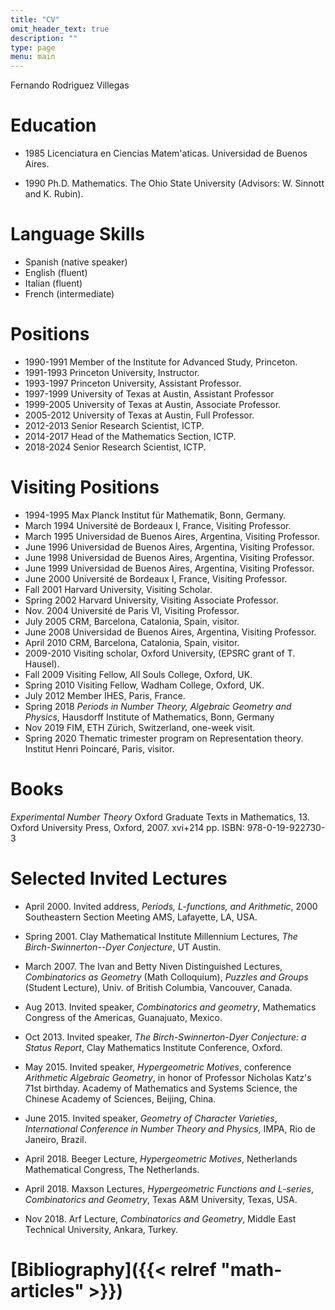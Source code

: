 ```yaml
---
title: "CV"
omit_header_text: true
description: ""
type: page
menu: main
---
```

Fernando Rodriguez Villegas

# Education

- 1985
Licenciatura en Ciencias Matem\'aticas. Universidad de Buenos Aires.

- 1990
Ph.D. Mathematics.  The Ohio State University (Advisors: W. Sinnott and
K. Rubin).  

# Language Skills

- Spanish (native speaker)
- English (fluent)
- Italian (fluent)
- French  (intermediate)

# Positions

- 1990-1991 Member of the Institute for Advanced Study, Princeton.
- 1991-1993 Princeton University, Instructor.
- 1993-1997 Princeton University, Assistant Professor.
- 1997-1999 University of Texas at Austin, Assistant Professor
- 1999-2005 University of Texas at Austin, Associate Professor.
- 2005-2012 University of Texas at Austin, Full Professor.
- 2012-2013 Senior Research Scientist, ICTP.
- 2014-2017 Head of the Mathematics Section, ICTP. 
- 2018-2024 Senior Research Scientist, ICTP.

#  Visiting Positions

- 1994-1995 Max Planck Institut für Mathematik, Bonn, Germany.
- March 1994 Université de Bordeaux I, France, Visiting Professor.
- March 1995 Universidad de Buenos Aires, Argentina, Visiting Professor.
- June 1996 Universidad de Buenos Aires, Argentina, Visiting Professor.
- June 1998 Universidad de Buenos Aires, Argentina, Visiting Professor.
- June 1999 Universidad de Buenos Aires, Argentina, Visiting Professor.
- June 2000 Université de Bordeaux I, France, Visiting Professor.
- Fall 2001  Harvard University, Visiting Scholar.
- Spring 2002  Harvard University, Visiting Associate Professor.
- Nov. 2004 Université de Paris VI, Visiting Professor.
- July 2005 CRM, Barcelona, Catalonia, Spain, visitor.
- June 2008 Universidad de Buenos Aires, Argentina, Visiting Professor.
- April 2010 CRM, Barcelona, Catalonia, Spain, visitor.
- 2009-2010 Visiting scholar, Oxford University, (EPSRC grant of T. Hausel).
- Fall 2009 Visiting Fellow, All Souls College, Oxford, UK.
- Spring 2010 Visiting Fellow, Wadham College, Oxford, UK.
- July 2012 Member IHES, Paris, France.  
- Spring 2018 *Periods in Number Theory, Algebraic Geometry and Physics*, Hausdorff Institute of Mathematics, Bonn, Germany
- Nov 2019 FIM, ETH Zürich, Switzerland, one-week visit.
- Spring 2020 Thematic trimester program on Representation
theory. Institut Henri Poincaré, Paris, visitor. 

# Books

 *Experimental Number Theory* Oxford Graduate Texts in Mathematics,
 13. Oxford University Press, Oxford, 2007. xvi+214 pp. ISBN:
 978-0-19-922730-3

# Selected Invited Lectures

- April 2000. Invited address, *Periods, L-functions, and
Arithmetic*, 2000 Southeastern Section Meeting AMS, Lafayette, LA, USA.  

- Spring 2001. Clay Mathematical Institute Millennium Lectures,
*The Birch-Swinnerton--Dyer Conjecture*, UT Austin. 

- March 2007.  The Ivan and Betty Niven Distinguished
Lectures, *Combinatorics as Geometry*
(Math Colloquium), *Puzzles and Groups* (Student Lecture), Univ. of
British Columbia, Vancouver, Canada. 

- Aug 2013. Invited speaker, *Combinatorics and geometry*, Mathematics
  Congress of the Americas, Guanajuato, Mexico.  

- Oct 2013. Invited speaker, *The Birch-Swinnerton-Dyer Conjecture: a
Status Report*, Clay Mathematics Institute Conference, Oxford. 

- May 2015. Invited speaker, *Hypergeometric Motives*, conference *Arithmetic
Algebraic Geometry*, in honor of  Professor Nicholas Katz's  71st
birthday. Academy of Mathematics and Systems Science,  the Chinese
Academy of Sciences, Beijing,  China. 

- June 2015. Invited speaker, *Geometry of Character Varieties*,
*International Conference in Number Theory and Physics*, IMPA, Rio de
Janeiro, Brazil.  

- April 2018. Beeger Lecture, *Hypergeometric Motives*,
Netherlands Mathematical Congress, The Netherlands. 

- April 2018.  Maxson Lectures, *Hypergeometric Functions and L-series*,
*Combinatorics and Geometry*, Texas A&M University, Texas, USA. 

- Nov 2018. Arf Lecture, *Combinatorics and Geometry*,  Middle East
  Technical University, Ankara, Turkey.

# [Bibliography]({{< relref "math-articles" >}})




